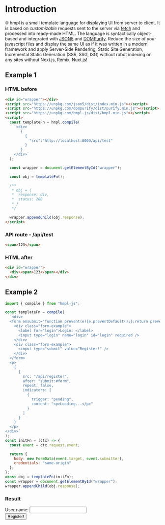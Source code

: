 # Introduction

🌐 hmpl is a small template language for displaying UI from server to client. It is based on <em>customizable</em> requests sent to the server via <a href="https://developer.mozilla.org/en-US/docs/Web/API/Fetch_API">fetch</a> and processed into ready-made HTML. The language is syntactically object-based and integrated with <a href="https://www.npmjs.com/package/json5">JSON5</a> and <a href="https://www.npmjs.com/package/dompurify">DOMPurify</a>. Reduce the size of your javascript files and display the same UI as if it was written in a modern framework and apply Server-Side Rendering, Static Site Generation, Incremental Static Generation (SSR, SSG, ISG) without robot indexing on any sites without Next.js, Remix, Nuxt.js!

## Example 1

### HTML before

```html
<div id="wrapper"></div>
<script src="https://unpkg.com/json5/dist/index.min.js"></script>
<script src="https://unpkg.com/dompurify/dist/purify.min.js"></script>
<script src="https://unpkg.com/hmpl-js/dist/hmpl.min.js"></script>
<script>
  const templateFn = hmpl.compile(
    `<div>
       { 
         {
           "src":"http://localhost:8000/api/test" 
         } 
       }
    </div>`
  );

  const wrapper = document.getElementById("wrapper");

  const obj = templateFn();

  /**
   * obj = {
   *  response: div,
   *  status: 200
   * }
   */

  wrapper.appendChild(obj.response);
</script>
```

### API route - /api/test

```html
<span>123</span>
```

### HTML after

```html
<div id="wrapper">
  <div><span>123</span></div>
</div>
```

## Example 2

```javascript
import { compile } from "hmpl-js";

const templateFn = compile(
  `<div>
  <form onsubmit="function prevent(e){e.preventDefault();};return prevent(event);" id="form">
    <div class="form-example">
      <label for="login">Login: </label>
      <input type="login" name="login" id="login" required />
    </div>
    <div class="form-example">
      <input type="submit" value="Register!" />
    </div>
  </form>
  <p>
    {
      {
        src: "/api/register",
        after: "submit:#form",
        repeat: false,
        indicators: [
          {
            trigger: "pending",
            content: "<p>Loading...</p>"
          }
        ]
      }
    }
  </p>
</div>`
);
const initFn = (ctx) => {
  const event = ctx.request.event;

  return {
    body: new FormData(event.target, event.submitter),
    credentials: "same-origin"
  };
};
const obj = templateFn(initFn);
const wrapper = document.getElementById("wrapper");
wrapper.appendChild(obj.response);
```

### Result

<div id="wrapper">
  <div>
    <div>
      <form @submit.prevent="switchComponent" id="form">
        <div class="form-example">
          <label for="login">User name: </label>
          <input v-model="login" type="text" name="login" id="login" required />
        </div>
        <div class="form-example">
          <input type="submit" value="Register!" />
        </div>
      </form>
      <p><component :is="currentComponent"></component></p>
    </div>
  </div>
</div>

<script setup>
  import { createCommentVNode, h, ref } from 'vue'
  let id = ref(0);
  const login = ref("")
  const els = [createCommentVNode("hmpl0"), h("div", "Loading...")];
  const Comment = (_, ctx) => els[0];
  const Loading = (_, ctx) => els[1];
  const currentComponent = ref(Comment)
  const switchComponent = () => {
    const isComment = currentComponent.value === Comment;
    if(isComment){
      currentComponent.value = Loading;
      setTimeout(()=>{
        currentComponent.value = h("span", `Hello, ${login.value}!`);
        login.value = "";
      }, 300);
    }
  }
</script>
